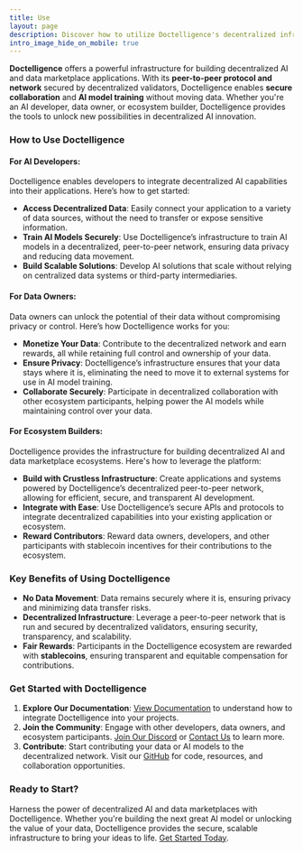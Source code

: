 ```yaml
---
title: Use  
layout: page  
description: Discover how to utilize Doctelligence's decentralized infrastructure to power your AI and data applications.  
intro_image_hide_on_mobile: true  
---
```


**Doctelligence** offers a powerful infrastructure for building decentralized AI and data marketplace applications. With its **peer-to-peer protocol and network** secured by decentralized validators, Doctelligence enables **secure collaboration** and **AI model training** without moving data. Whether you're an AI developer, data owner, or ecosystem builder, Doctelligence provides the tools to unlock new possibilities in decentralized AI innovation.

### How to Use Doctelligence

#### For AI Developers:
Doctelligence enables developers to integrate decentralized AI capabilities into their applications. Here’s how to get started:

- **Access Decentralized Data**: Easily connect your application to a variety of data sources, without the need to transfer or expose sensitive information.
- **Train AI Models Securely**: Use Doctelligence’s infrastructure to train AI models in a decentralized, peer-to-peer network, ensuring data privacy and reducing data movement.
- **Build Scalable Solutions**: Develop AI solutions that scale without relying on centralized data systems or third-party intermediaries.

#### For Data Owners:
Data owners can unlock the potential of their data without compromising privacy or control. Here’s how Doctelligence works for you:

- **Monetize Your Data**: Contribute to the decentralized network and earn rewards, all while retaining full control and ownership of your data.
- **Ensure Privacy**: Doctelligence’s infrastructure ensures that your data stays where it is, eliminating the need to move it to external systems for use in AI model training.
- **Collaborate Securely**: Participate in decentralized collaboration with other ecosystem participants, helping power the AI models while maintaining control over your data.

#### For Ecosystem Builders:
Doctelligence provides the infrastructure for building decentralized AI and data marketplace ecosystems. Here's how to leverage the platform:

- **Build with Crustless Infrastructure**: Create applications and systems powered by Doctelligence’s decentralized peer-to-peer network, allowing for efficient, secure, and transparent AI development.
- **Integrate with Ease**: Use Doctelligence’s secure APIs and protocols to integrate decentralized capabilities into your existing application or ecosystem.
- **Reward Contributors**: Reward data owners, developers, and other participants with stablecoin incentives for their contributions to the ecosystem.

### Key Benefits of Using Doctelligence

- **No Data Movement**: Data remains securely where it is, ensuring privacy and minimizing data transfer risks.
- **Decentralized Infrastructure**: Leverage a peer-to-peer network that is run and secured by decentralized validators, ensuring security, transparency, and scalability.
- **Fair Rewards**: Participants in the Doctelligence ecosystem are rewarded with **stablecoins**, ensuring transparent and equitable compensation for contributions.

### Get Started with Doctelligence

1. **Explore Our Documentation**: [View Documentation](https://doctelligence.github.io/docs) to understand how to integrate Doctelligence into your projects.
2. **Join the Community**: Engage with other developers, data owners, and ecosystem participants. [Join Our Discord](https://discord.com/invite/doctelligence) or [Contact Us](https://doctelligence.github.io/contact/) to learn more.
3. **Contribute**: Start contributing your data or AI models to the decentralized network. Visit our [GitHub](https://github.com/Doctelligence) for code, resources, and collaboration opportunities.

### Ready to Start?
Harness the power of decentralized AI and data marketplaces with Doctelligence. Whether you're building the next great AI model or unlocking the value of your data, Doctelligence provides the secure, scalable infrastructure to bring your ideas to life. [Get Started Today](https://doctelligence.github.io/contact/).
